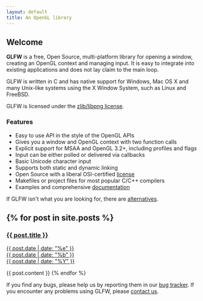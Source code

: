 ```yaml
---
layout: default
title: An OpenGL library
---
```


## Welcome

**GLFW** is a free, Open Source, multi-platform library for opening a window,
creating an OpenGL context and managing input.  It is easy to integrate into
existing applications and does not lay claim to the main loop.

GLFW is written in C and has native support for Windows, Mac OS X and many
Unix-like systems using the X Window System, such as Linux and FreeBSD.

GLFW is licensed under the [zlib/libpng license](license.html).

### Features
- Easy to use API in the style of the OpenGL APIs
- Gives you a window and OpenGL context with two function calls
- Explicit support for MSAA and OpenGL 3.2+, including profiles and flags
- Input can be either polled or delivered via callbacks
- Basic Unicode character input
- Supports both static and dynamic linking
- Open Source with a liberal OSI-certified [license](license.html)
- Makefiles or project files for most popular C/C++ compilers
- Examples and comprehensive [documentation](documentation.html)

If GLFW isn't what you are looking for, there are [alternatives](links.html#alternatives_to_glfw).

{% for post in site.posts %}
---
<a href="/Alakazam/{{ post.url }}">
<h3>{{ post.title }}</h3>
<span class="date">
<div class="dateday">{{ post.date | date: "%e" }}</div>
<div>{{ post.date | date: "%b" }}</div>
<div class="dateyear">{{ post.date | date: "%Y" }}</div>
</span>
</a>

{{ post.content }}
{% endfor %}

If you find any bugs, please help us by reporting them in our
[bug tracker](http://sourceforge.net/tracker/?group_id=72569).
If you encounter any problems using GLFW, please [contact us](community.html).
